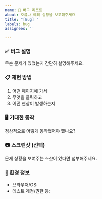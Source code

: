 ```yaml
---
name: 🐞 버그 리포트
about: 오류나 예외 상황을 보고해주세요
title: "[Bug] "
labels: bug
assignees: ''

---
```


### ✅ 버그 설명
무슨 문제가 있었는지 간단히 설명해주세요.

### 📋 재현 방법
1. 어떤 페이지에 가서
2. 무엇을 클릭하고
3. 어떤 현상이 발생하는지

### 🖥️ 기대한 동작
정상적으로 어떻게 동작했어야 했나요?

### 📷 스크린샷 (선택)
문제 상황을 보여주는 스샷이 있다면 첨부해주세요.

### 🧩 환경 정보
- 브라우저/OS:
- 테스트 계정/권한 등: